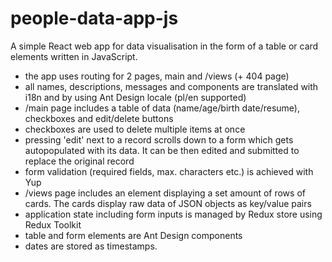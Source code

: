 # people-data-app-js

A simple React web app for data visualisation in the form of a table or card elements written in JavaScript.

- the app uses routing for 2 pages, main and /views (+ 404 page)
- all names, descriptions, messages and components are translated with i18n and by using Ant Design locale (pl/en supported)
- /main page includes a table of data (name/age/birth date/resume), checkboxes and edit/delete buttons
- checkboxes are used to delete multiple items at once
- pressing 'edit' next to a record scrolls down to a form which gets autopopulated with its data. It can be then edited and submitted to replace the original record
- form validation (required fields, max. characters etc.) is achieved with Yup
- /views page includes an element displaying a set amount of rows of cards. The cards display raw data of JSON objects as key/value pairs
- application state including form inputs is managed by Redux store using Redux Toolkit
- table and form elements are Ant Design components
- dates are stored as timestamps.
